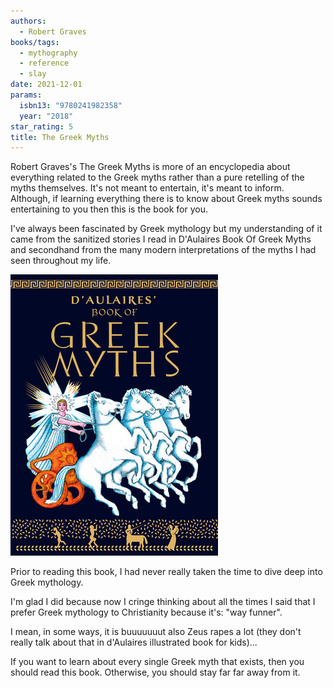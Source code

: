 ```yaml
---
authors:
  - Robert Graves
books/tags:
  - mythography
  - reference
  - slay
date: 2021-12-01
params:
  isbn13: "9780241982358"
  year: "2018"
star_rating: 5
title: The Greek Myths
---
```


Robert Graves's The Greek Myths is more of an encyclopedia about everything related to the Greek myths rather than a pure retelling of the myths themselves. It's not meant to entertain, it's meant to inform. Although, if learning everything there is to know about Greek myths sounds entertaining to you then this is the book for you.

<!--more-->

I've always been fascinated by Greek mythology but my understanding of it came from the sanitized stories I read in D'Aulaires Book Of Greek Myths and secondhand from the many modern interpretations of the myths I had seen throughout my life.

![](d_aulaires_book_of_greek_myths.jpg)

Prior to reading this book, I had never really taken the time to dive deep into Greek mythology.

I'm glad I did because now I cringe thinking about all the times I said that I prefer Greek mythology to Christianity because it's: "way funner".

I mean, in some ways, it is buuuuuuut also Zeus rapes a lot (they don't really talk about that in d'Aulaires illustrated book for kids)...

If you want to learn about every single Greek myth that exists, then you should read this book. Otherwise, you should stay far far away from it.
